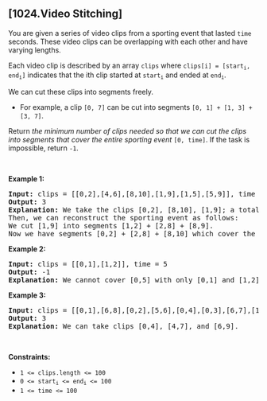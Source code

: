## [1024.Video Stitching]
<p>You are given a series of video clips from a sporting event that lasted <code>time</code> seconds. These video clips can be overlapping with each other and have varying lengths.</p>

<p>Each video clip is described by an array <code>clips</code> where <code>clips[i] = [start<sub>i</sub>, end<sub>i</sub>]</code> indicates that the ith clip started at <code>start<sub>i</sub></code> and ended at <code>end<sub>i</sub></code>.</p>

<p>We can cut these clips into segments freely.</p>

<ul>
	<li>For example, a clip <code>[0, 7]</code> can be cut into segments <code>[0, 1] + [1, 3] + [3, 7]</code>.</li>
</ul>

<p>Return <em>the minimum number of clips needed so that we can cut the clips into segments that cover the entire sporting event</em> <code>[0, time]</code>. If the task is impossible, return <code>-1</code>.</p>

<p>&nbsp;</p>
<p><strong class="example">Example 1:</strong></p>

<pre>
<strong>Input:</strong> clips = [[0,2],[4,6],[8,10],[1,9],[1,5],[5,9]], time = 10
<strong>Output:</strong> 3
<strong>Explanation:</strong> We take the clips [0,2], [8,10], [1,9]; a total of 3 clips.
Then, we can reconstruct the sporting event as follows:
We cut [1,9] into segments [1,2] + [2,8] + [8,9].
Now we have segments [0,2] + [2,8] + [8,10] which cover the sporting event [0, 10].
</pre>

<p><strong class="example">Example 2:</strong></p>

<pre>
<strong>Input:</strong> clips = [[0,1],[1,2]], time = 5
<strong>Output:</strong> -1
<strong>Explanation:</strong> We cannot cover [0,5] with only [0,1] and [1,2].
</pre>

<p><strong class="example">Example 3:</strong></p>

<pre>
<strong>Input:</strong> clips = [[0,1],[6,8],[0,2],[5,6],[0,4],[0,3],[6,7],[1,3],[4,7],[1,4],[2,5],[2,6],[3,4],[4,5],[5,7],[6,9]], time = 9
<strong>Output:</strong> 3
<strong>Explanation:</strong> We can take clips [0,4], [4,7], and [6,9].
</pre>

<p>&nbsp;</p>
<p><strong>Constraints:</strong></p>

<ul>
	<li><code>1 &lt;= clips.length &lt;= 100</code></li>
	<li><code>0 &lt;= start<sub>i</sub> &lt;= end<sub>i</sub> &lt;= 100</code></li>
	<li><code>1 &lt;= time &lt;= 100</code></li>
</ul>
